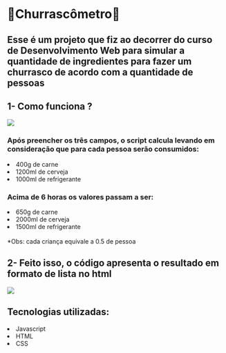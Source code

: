 <h1>🍖Churrascômetro🍖</h1>
    <h2>Esse é um projeto que fiz ao decorrer do curso de Desenvolvimento Web para 
        simular a quantidade de ingredientes para
        fazer um churrasco de acordo com a quantidade
        de pessoas</h2>
        

<h2>1- Como funciona ?</h2>
<img src='https://user-images.githubusercontent.com/81205077/125119372-61de3b80-e0c7-11eb-9291-cfbc2ba45621.png'>
<h3>Após preencher os três campos, o script calcula levando em
        consideração que para cada pessoa serão consumidos:</h3>
<li> 400g de carne</li>
<li> 1200ml de cerveja</li>
<li> 1000ml de refrigerante</li>
<h3>Acima de 6 horas os valores passam a ser:</h3>
<li> 650g de carne</li>
<li> 2000ml de cerveja</li>
<li> 1500ml de refrigerante</li>
<br>
*Obs: cada criança equivale a 0.5 de pessoa

<h2>2- Feito isso, o código apresenta o resultado em formato de lista no html</h2>
<img src='https://user-images.githubusercontent.com/81205077/125011880-a45c3580-e03f-11eb-9259-1bfc7f305d29.png'>

<h2>Tecnologias utilizadas:</h2>
    <li>Javascript</li>
    <li>HTML</li>
    <li>CSS</li>
